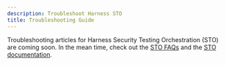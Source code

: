 ```yaml
---
description: Troubleshoot Harness STO
title: Troubleshooting Guide
---
```


Troubleshooting articles for Harness Security Testing Orchestration (STO) are coming soon. In the mean time, check out the [STO FAQs](../security-testing-orchestration-faqs) and the [STO documentation](https://developer.harness.io/docs/security-testing-orchestration).
